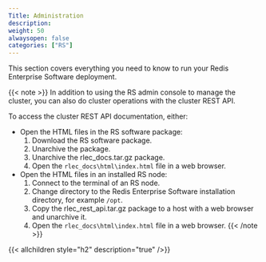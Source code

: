 ```yaml
---
Title: Administration
description:
weight: 50
alwaysopen: false
categories: ["RS"]
---
```

This section covers everything you need to know to run your Redis Enterprise Software deployment.

{{< note >}}
In addition to using the RS admin console to manage the cluster,
you can also do cluster operations with the cluster REST API.

To access the cluster REST API documentation, either:

- Open the HTML files in the RS software package:
    1. Download the RS software package.
    1. Unarchive the package.
    1. Unarchive the rlec_docs.tar.gz package.
    1. Open the `rlec_docs\html\index.html` file in a web browser.
- Open the HTML files in an installed RS node:
    1. Connect to the terminal of an RS node.
    1. Change directory to the Redis Enterprise Software installation directory, for example `/opt`.
    1. Copy the rlec_rest_api.tar.gz package to a host with a web browser and unarchive it.
    1. Open the `rlec_docs\html\index.html` file in a web browser.
{{< /note >}}

{{< allchildren style="h2" description="true" />}}
